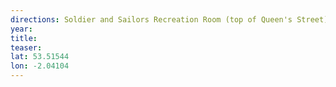 ```yaml
---
directions: Soldier and Sailors Recreation Room (top of Queen's Street)
year:
title:
teaser:
lat: 53.51544
lon: -2.04104
---
```

